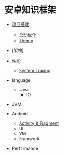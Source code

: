 # 安卓知识框架


- [项目搭建](Android/project/new_project.md)
    - [启动优化](Android/project/startup_speed_optimization.md)
    - [Theme](Android/project/theme.md)
- [架构]

- 性能
    - [System Tracing](Android/performance/system_tracing/tracing.md)
    

- language
    - Java
        - IO

- JVM


- Android
    - [Activity & Fragment](Android/activity_and_fragment.md)
    - UI
    - VM
    - Framwork


- Performance


